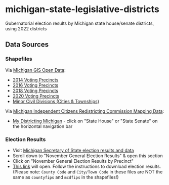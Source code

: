 # michigan-state-legislative-districts

Gubernatorial election results by Michigan state house/senate districts, using 2022 districts

## Data Sources

### Shapefiles

Via [Michigan GIS Open Data](https://gis-michigan.opendata.arcgis.com/search?tags=boundaries):

* [2014 Voting Precincts](https://gis-michigan.opendata.arcgis.com/maps/2014-voting-precincts)
* [2016 Voting Precincts](https://gis-michigan.opendata.arcgis.com/maps/2016-voting-precincts)
* [2018 Voting Precincts](https://gis-michigan.opendata.arcgis.com/maps/2018-voting-precincts)
* [2020 Voting Precincts](https://gis-michigan.opendata.arcgis.com/maps/2020-voting-precincts)
* [Minor Civil Divisions (Cities & Townships)](https://gis-michigan.opendata.arcgis.com/maps/minor-civil-divisions-cities-townships-)

Via [Michigan Independent Citizens Redistricting Commission Mapping Data](https://www.michigan.gov/micrc/mapping-process/mapping-data):

* [My Districting Michigan](https://michigan.mydistricting.com/legdistricting/michigan/comment_links) - click on "State House" or "State Senate" on the horizontal navigation bar

### Election Results

* Visit [Michigan Secretary of State election results and data](https://www.michigan.gov/sos/elections/Election-Results-and-Data)
* Scroll down to "November General Election Results" & open this section
* Click on "November General Election Results by Precinct"
* [This link](http://miboecfr.nictusa.com/cgi-bin/cfr/precinct_srch.cgi) will open. Follow the instructions to download election results. (Please note: `County Code` and `City/Town Code` in these files are NOT the same as `countyfips` and `mcdfips` in the shapefiles!)

